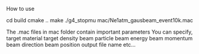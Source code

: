 How to use

cd build
cmake ..
make
./g4_stopmu mac/Ne1atm_gausbeam_event10k.mac

The .mac files in mac folder contain important parameters
You can specify,
 target material
 target density
 beam particle
 beam energy
 beam momentum
 beam direction
 beam position
 output file name
etc...
